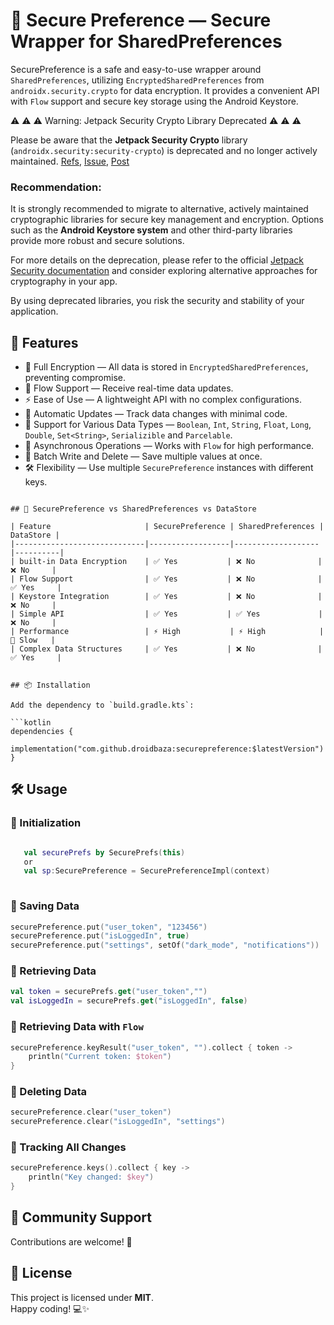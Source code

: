 
# 🔐 Secure Preference — Secure Wrapper for SharedPreferences

SecurePreference is a safe and easy-to-use wrapper around `SharedPreferences`,
utilizing `EncryptedSharedPreferences` from `androidx.security.crypto` for data encryption.
It provides a convenient API with `Flow` support and secure key storage using the Android Keystore.

⚠️ ⚠️ ⚠️ Warning: Jetpack Security Crypto Library Deprecated ⚠️ ⚠️ ⚠️ 

Please be aware that the **Jetpack Security Crypto** library (`androidx.security:security-crypto`) is deprecated and 
no longer actively maintained. 
[Refs](https://developer.android.com/privacy-and-security/cryptography#jetpack_security_crypto_library),
[Issue](https://issuetracker.google.com/issues/176215143),
[Post](https://x.com/Sp4ghettiCode/status/1786033489675944311)

### Recommendation:
It is strongly recommended to migrate to alternative,
 actively maintained cryptographic libraries
for secure key management and encryption. 
Options such as the **Android Keystore system** and other
 third-party libraries provide more robust and secure solutions.

For more details on the deprecation, please refer to the official [Jetpack Security documentation](https://developer.android.com/jetpack/androidx/releases/security) and consider exploring alternative approaches 
for cryptography in your app.

By using deprecated libraries, you risk the security and stability of your application. 

## 🚀 Features

- 🔑 Full Encryption — All data is stored in `EncryptedSharedPreferences`, preventing compromise.
- 📡 Flow Support — Receive real-time data updates.
- ⚡ Ease of Use — A lightweight API with no complex configurations.
- 🔄 Automatic Updates — Track data changes with minimal code.
- 📌 Support for Various Data Types — `Boolean`, `Int`, `String`, `Float`,
 `Long`, `Double`, `Set<String>`, `Serializible` and `Parcelable`.
- 💨 Asynchronous Operations — Works with `Flow` for high performance.
- 💾 Batch Write and Delete — Save multiple values at once.
- 🛠️ Flexibility — Use multiple `SecurePreference` instances with different keys.
```

## 🔄 SecurePreference vs SharedPreferences vs DataStore

| Feature                     | SecurePreference | SharedPreferences | DataStore |
|-----------------------------|------------------|-------------------|----------|
| built-in Data Encryption    | ✅ Yes           | ❌ No              | ❌ No     |
| Flow Support                | ✅ Yes           | ❌ No              | ✅ Yes     |
| Keystore Integration        | ✅ Yes           | ❌ No              | ❌ No     |
| Simple API                  | ✅ Yes           | ✅ Yes             | ❌ No     |
| Performance                 | ⚡ High           | ⚡ High            | 🐢 Slow   |
| Complex Data Structures     | ✅ Yes           | ❌ No              | ✅ Yes     |


## 📦 Installation

Add the dependency to `build.gradle.kts`:

```kotlin
dependencies {
    implementation("com.github.droidbaza:securepreference:$latestVersion")
}
```
## 🛠 Usage

### 🔹 Initialization
```kotlin

   val securePrefs by SecurePrefs(this)
   or
   val sp:SecurePreference = SecurePreferenceImpl(context)
   
```

### 🔹 Saving Data
```kotlin
securePreference.put("user_token", "123456")
securePreference.put("isLoggedIn", true)
securePreference.put("settings", setOf("dark_mode", "notifications"))
```

### 🔹 Retrieving Data
```kotlin
val token = securePrefs.get("user_token","")
val isLoggedIn = securePrefs.get("isLoggedIn", false)
```

### 🔹 Retrieving Data with `Flow`
```kotlin
securePreference.keyResult("user_token", "").collect { token ->
    println("Current token: $token")
}
```

### 🔹 Deleting Data
```kotlin
securePreference.clear("user_token")
securePreference.clear("isLoggedIn", "settings")
```

### 🔹 Tracking All Changes
```kotlin
securePreference.keys().collect { key ->
    println("Key changed: $key")
}
```



## 🤝 Community Support

Contributions are welcome! 🚀  

## 📝 License

This project is licensed under **MIT**.  
Happy coding! 💻✨
